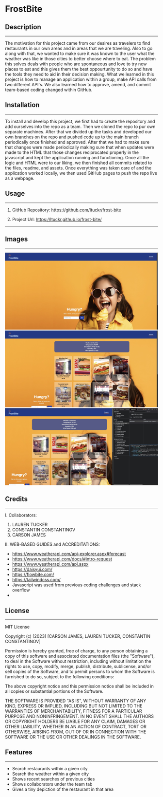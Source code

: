 # FrostBite

## Description

---

The motivation for this project came from our desires as travelers to find restaurants in our own areas and in areas that we are traveling. Also to go along with that, we wanted to make sure it was known to the user what the weather was like in those cities to better choose where to eat. The problem this solves deals with people who are spontaneous and love to try new places to eat and this gives them the best oppourtunity to do so and have the tools they need to aid in their decision making. What we learned in this project is how to manage an application within a group, make API calls from two different API's. We also learned how to approve, amend, and commit team-based coding changed within GitHub.

## Installation

---

To install and develop this project, we first had to create the repository and add ourselves into the repo as a team. Then we cloned the repo to pur own separate machines. After that we divided up the tasks and developed our own branches on the repo and pushed code up to the main branch periodically once finished and approved. After that we had to make sure that changes were made periodically making sure that when updates were made to the HTML that those changes reciprocated properly in the javascript and kept the application running and functioning. Once all the logic and HTML were to our liking, we then finished all commits related to the files, readme, and assets. Once everything was taken care of and the application worked locally, we then used GitHub pages to push the repo live as a webpage.

## Usage

---

1. GitHub Repository: https://github.com/ltuckr/frost-bite

2. Project Url: https://ltuckr.github.io/frost-bite/

---

## Images

---

![home page](./assets/images/Home%20page.jpeg)
![results page](./assets/images/results.jpeg)
![local storage](./assets/images/local%20storage.jpeg)

## Credits

---

I. Collaborators:

1. LAUREN TUCKER
2. CONSTANTIN CONSTANTINOV
3. CARSON JAMES

II. WEB-BASED GUIDES and ACCREDITATIONS:

- https://www.weatherapi.com/api-explorer.aspx#forecast
- https://www.weatherapi.com/docs/#intro-request
- https://www.weatherapi.com/api.aspx
- https://daisyui.com/
- https://flowbite.com/
- https://tailwindcss.com/
- Javascript was used from previous coding challenges and stack overflow
-

## License

---

MIT License

Copyright (c) [2023] [CARSON JAMES, LAUREN TUCKER, CONSTANTIN CONSTANTINOV]

Permission is hereby granted, free of charge, to any person obtaining a copy
of this software and associated documentation files (the "Software"), to deal
in the Software without restriction, including without limitation the rights
to use, copy, modify, merge, publish, distribute, sublicense, and/or sell
copies of the Software, and to permit persons to whom the Software is
furnished to do so, subject to the following conditions:

The above copyright notice and this permission notice shall be included in all
copies or substantial portions of the Software.

THE SOFTWARE IS PROVIDED "AS IS", WITHOUT WARRANTY OF ANY KIND, EXPRESS OR
IMPLIED, INCLUDING BUT NOT LIMITED TO THE WARRANTIES OF MERCHANTABILITY,
FITNESS FOR A PARTICULAR PURPOSE AND NONINFRINGEMENT. IN NO EVENT SHALL THE
AUTHORS OR COPYRIGHT HOLDERS BE LIABLE FOR ANY CLAIM, DAMAGES OR OTHER
LIABILITY, WHETHER IN AN ACTION OF CONTRACT, TORT OR OTHERWISE, ARISING FROM,
OUT OF OR IN CONNECTION WITH THE SOFTWARE OR THE USE OR OTHER DEALINGS IN THE
SOFTWARE.

## Features

---

- Search restaurants within a given city
- Search the weather within a given city
- Shows recent searches of previous cities
- Shows collaborators under the team tab
- Gives a tiny depiction of the restaurant in that area
